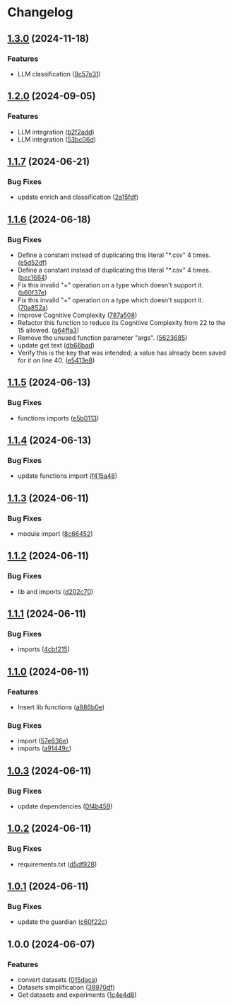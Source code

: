 # Changelog

## [1.3.0](https://github.com/jsantos-isep/online_news_classification/compare/v1.2.0...v1.3.0) (2024-11-18)


### Features

* LLM classification ([9c57e31](https://github.com/jsantos-isep/online_news_classification/commit/9c57e3140ab1f17ec6993e9e40158228fbc79f52))

## [1.2.0](https://github.com/jsantos-isep/online_news_classification/compare/v1.1.7...v1.2.0) (2024-09-05)


### Features

* LLM integration ([b2f2add](https://github.com/jsantos-isep/online_news_classification/commit/b2f2add357fffb58affd3ea1caa57e0941aa4dfd))
* LLM integration ([53bc06d](https://github.com/jsantos-isep/online_news_classification/commit/53bc06df44553856fb0e0520f704cef9b8acf8a3))

## [1.1.7](https://github.com/jsantos-isep/online_news_classification/compare/v1.1.6...v1.1.7) (2024-06-21)


### Bug Fixes

* update enrich and classification ([2a15fdf](https://github.com/jsantos-isep/online_news_classification/commit/2a15fdfd8382d24cc4b08fc1be87de966a1e9f9d))

## [1.1.6](https://github.com/jsantos-isep/online_news_classification/compare/v1.1.5...v1.1.6) (2024-06-18)


### Bug Fixes

* Define a constant instead of duplicating this literal "*.csv" 4 times. ([e5d52df](https://github.com/jsantos-isep/online_news_classification/commit/e5d52df25cbc353601aa7c85726733a903cff463))
* Define a constant instead of duplicating this literal "*.csv" 4 times. ([bcc1684](https://github.com/jsantos-isep/online_news_classification/commit/bcc168420d37093cb5e60cbe3309dccb7c850354))
* Fix this invalid "+" operation on a type which doesn't support it. ([b60f37e](https://github.com/jsantos-isep/online_news_classification/commit/b60f37e9e754effeda7a2349a65ac76dbe223a1f))
* Fix this invalid "+" operation on a type which doesn't support it. ([70a852a](https://github.com/jsantos-isep/online_news_classification/commit/70a852a20b2a09957593bf128d875f43898088d0))
* Improve Cognitive Complexity ([787a508](https://github.com/jsantos-isep/online_news_classification/commit/787a508465411e32b578e9f123e9e06708084dba))
* Refactor this function to reduce its Cognitive Complexity from 22 to the 15 allowed. ([a64ffa3](https://github.com/jsantos-isep/online_news_classification/commit/a64ffa3cd670ad6fc57bc0893d65d1f2d0e88733))
* Remove the unused function parameter "args". ([5623685](https://github.com/jsantos-isep/online_news_classification/commit/5623685a8e85a2dc2222b678df150dd7f4b0eb18))
* update get text ([db66bad](https://github.com/jsantos-isep/online_news_classification/commit/db66bad0180e7e6afd37adc0010d1c0ff29fe173))
* Verify this is the key that was intended; a value has already been saved for it on line 40. ([e5413e8](https://github.com/jsantos-isep/online_news_classification/commit/e5413e8c8b4121a59e60f086d445c3758b1495de))

## [1.1.5](https://github.com/jsantos-isep/online_news_classification/compare/v1.1.4...v1.1.5) (2024-06-13)


### Bug Fixes

* functions imports ([e5b0113](https://github.com/jsantos-isep/online_news_classification/commit/e5b0113b1964357fdf41b0b54a28b111ae6afd13))

## [1.1.4](https://github.com/jsantos-isep/online_news_classification/compare/v1.1.3...v1.1.4) (2024-06-13)


### Bug Fixes

* update functions import ([f415a48](https://github.com/jsantos-isep/online_news_classification/commit/f415a485650a20147a3e0b45b766093e71dc6eaa))

## [1.1.3](https://github.com/jsantos-isep/online_news_classification/compare/v1.1.2...v1.1.3) (2024-06-11)


### Bug Fixes

* module import ([8c66452](https://github.com/jsantos-isep/online_news_classification/commit/8c664525bbd0c5bdba7d53882915fe83133eb548))

## [1.1.2](https://github.com/jsantos-isep/online_news_classification/compare/v1.1.1...v1.1.2) (2024-06-11)


### Bug Fixes

* lib and imports ([d202c70](https://github.com/jsantos-isep/online_news_classification/commit/d202c70010d04740008355b14f03be7948259e94))

## [1.1.1](https://github.com/jsantos-isep/online_news_classification/compare/v1.1.0...v1.1.1) (2024-06-11)


### Bug Fixes

* imports ([4cbf215](https://github.com/jsantos-isep/online_news_classification/commit/4cbf215421af95e857647a3421f46c68f74e4e27))

## [1.1.0](https://github.com/jsantos-isep/online_news_classification/compare/v1.0.3...v1.1.0) (2024-06-11)


### Features

* Insert lib functions ([a886b0e](https://github.com/jsantos-isep/online_news_classification/commit/a886b0ebd11375d1cb4d2679f691461d4344afb3))


### Bug Fixes

* import ([57e636e](https://github.com/jsantos-isep/online_news_classification/commit/57e636ee8b129ef2bd0084df88f6f116197cf0ae))
* imports ([a91449c](https://github.com/jsantos-isep/online_news_classification/commit/a91449c05fa246ab489ae33be09682c65fee068b))

## [1.0.3](https://github.com/jsantos-isep/online_news_classification/compare/v1.0.2...v1.0.3) (2024-06-11)


### Bug Fixes

* update dependencies ([0f4b459](https://github.com/jsantos-isep/online_news_classification/commit/0f4b459a5f65601b64f56a77f7cdd1a5deda92c4))

## [1.0.2](https://github.com/jsantos-isep/online_news_classification/compare/v1.0.1...v1.0.2) (2024-06-11)


### Bug Fixes

* requirements.txt ([d5df928](https://github.com/jsantos-isep/online_news_classification/commit/d5df9286456fc7b0b2c026434357f0c071402b03))

## [1.0.1](https://github.com/jsantos-isep/online_news_classification/compare/v1.0.0...v1.0.1) (2024-06-11)


### Bug Fixes

* update the guardian ([c60f22c](https://github.com/jsantos-isep/online_news_classification/commit/c60f22c5f0fd000c70e5e8335d5bede29e12d4f4))

## 1.0.0 (2024-06-07)


### Features

* convert datasets ([015daca](https://github.com/jsantos-isep/online_news_classification/commit/015daca294b83b507fcabf935d0c329265d3e6eb))
* Datasets simplification ([38970df](https://github.com/jsantos-isep/online_news_classification/commit/38970dfed274c98810b648bf74347034e4a27245))
* Get datasets and experiments ([1c4e4d8](https://github.com/jsantos-isep/online_news_classification/commit/1c4e4d86db0fe20f4961d5d2c23d7b9ba292d9e3))
